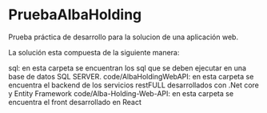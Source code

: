 # PruebaAlbaHolding
Prueba práctica de desarrollo para la solucion de una aplicación web.

La solución esta compuesta de la siguiente manera:

sql: en esta carpeta se encuentran los sql que se deben ejecutar en una base de datos SQL SERVER.
code/AlbaHoldingWebAPI: en esta carpeta se encuentra el backend de los servicios restFULL desarrollados con .Net core y Entity Framework
code/Alba-Holding-Web-API: en esta carpeta se encuentra el front desarrollado en React

